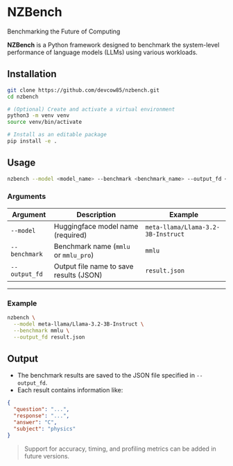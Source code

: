 # NZBench
Benchmarking the Future of Computing

**NZBench** is a Python framework designed to benchmark the system-level performance of language models (LLMs) using various workloads.

## Installation

```bash
git clone https://github.com/devcow85/nzbench.git
cd nzbench

# (Optional) Create and activate a virtual environment
python3 -m venv venv
source venv/bin/activate

# Install as an editable package
pip install -e .
```

## Usage

```bash
nzbench --model <model_name> --benchmark <benchmark_name> --output_fd <output_file.json>
```

### Arguments

| Argument       | Description                               | Example                                     |
|----------------|-------------------------------------------|---------------------------------------------|
| `--model`      | Huggingface model name (required)         | `meta-llama/Llama-3.2-3B-Instruct`          |
| `--benchmark`  | Benchmark name (`mmlu` or `mmlu_pro`)     | `mmlu`                                      |
| `--output_fd`  | Output file name to save results (JSON)   | `result.json`                               |

---

### Example

```bash
nzbench \
  --model meta-llama/Llama-3.2-3B-Instruct \
  --benchmark mmlu \
  --output_fd result.json
```

## Output

- The benchmark results are saved to the JSON file specified in `--output_fd`.
- Each result contains information like:

```json
{
  "question": "...",
  "response": "...",
  "answer": "C",
  "subject": "physics"
}
```

> Support for accuracy, timing, and profiling metrics can be added in future versions.
